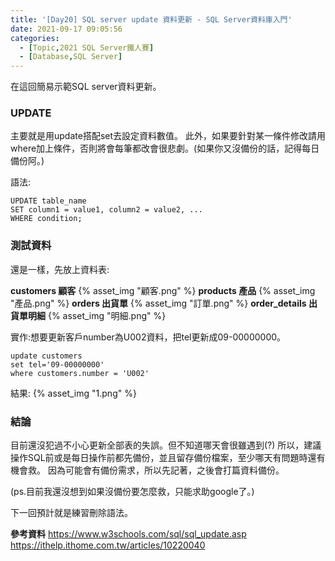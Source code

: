 ```yaml
---
title: '[Day20] SQL server update 資料更新 - SQL Server資料庫入門'
date: 2021-09-17 09:05:56
categories:
  - [Topic,2021 SQL Server鐵人賽]
  - [Database,SQL Server]
---
```

在這回簡易示範SQL server資料更新。

### UPDATE
主要就是用update搭配set去設定資料數值。
此外，如果要針對某一條件修改請用where加上條件，否則將會每筆都改會很悲劇。(如果你又沒備份的話，記得每日備份阿。)

語法:
```
UPDATE table_name
SET column1 = value1, column2 = value2, ...
WHERE condition; 
```

### 測試資料
還是一樣，先放上資料表:

**customers 顧客**
{% asset_img "顧客.png" %}
**products 產品**
{% asset_img "產品.png" %}
**orders 出貨單**
{% asset_img "訂單.png" %}
**order_details 出貨單明細**
{% asset_img "明細.png" %}


實作:想要更新客戶number為U002資料，把tel更新成09-00000000。
```
update customers
set tel='09-00000000'
where customers.number = 'U002'
```
結果:
{% asset_img "1.png" %}


### 結論
目前還沒犯過不小心更新全部表的失誤。但不知道哪天會很雖遇到(?)
所以，建議操作SQL前或是每日操作前都先備份，並且留存備份檔案，至少哪天有問題時還有機會救。
因為可能會有備份需求，所以先記著，之後會打篇資料備份。

(ps.目前我還沒想到如果沒備份要怎麼救，只能求助google了。)

下一回預計就是練習刪除語法。

**參考資料**
https://www.w3schools.com/sql/sql_update.asp
https://ithelp.ithome.com.tw/articles/10220040
